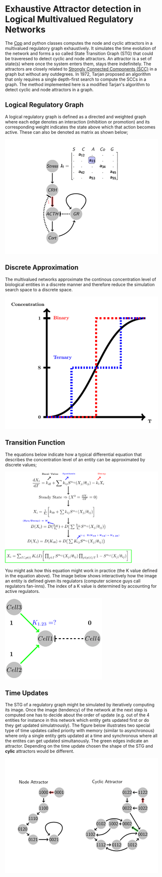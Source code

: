 # Exhaustive Attractor detection in Logical Multivalued Regulatory Networks

The [Cpp](/Cpp/) and python classes computes the node and cyclic attractors in a multivalued regulatory graph exhaustively.
It simulates the time evolution of the network and forms a so called State Transition Graph (STG) that could be traveresed to detect cyclic and node attractors.
An attractor is a set of state(s) where once the system enters them, stays there indefinitely. 
The attractors are closely related to [Strongly Connected Components (SCC)](https://en.wikipedia.org/wiki/Strongly_connected_component) in a graph but without any outdegrees. In 1972, Tarjan proposed an algorithm that only requires a single depth-first search to compute the SCCs in a graph. The method implemented here is a modified Tarjan's algorithm to detect cyclic and node attractors in a graph.

## Logical Regulatory Graph 

A logical regulatory graph is defined as a directed and weighted graph where each edge denotes an interaction (inhibition or promotion) and its corresponding weight indicates the state above which that action becomes active. These can also be denoted as matrix as shown below;

<img margin-left="auto" margin-right="auto" src="HPA.gif">

## Discrete Approximation

The multivalued networks approximate the continous concentration level of biological entities in a discrete manner and therefore reduce the simulation search space to a discrete space.

<img margin-left="auto" margin-right="auto" src="DiscreteApp.png">

## Transition Function

The equations below indicate how a typical differential equation that describes the concentration level of an entity can be approximated by discrete values;

<img margin-left="auto" margin-right="auto" src="Derivation.png">

You might ask how this equation might work in practice (the K value defined in the equation above). The image below shows interactively how the image an entity is defined given its regulators (computer science guys call regulators fan-inns). The index of a K value is determined by accounting for active regulators.

<img margin-left="auto" margin-right="auto" src="KValues.gif">

## Time Updates

The STG of a regulatory graph might be simulated by iteratively computing its image. Once the image (tendency) of the network at the next step is computed one has to decide about the order of update (e.g. out of the 4 entities for instance in this network which entity gets updated first or do they get updated simulatnously). The figure below illustrates two special type of time updates called priority with memory (similar to asynchronous) where only a single entity gets updated at a time and synchronous where all the entites can get updated simultanously. The green edges indicate an attractor. Depending on the time update chosen the shape of the STG and **cylic** attractors would be different.

<img margin-left="auto" margin-right="auto" src="Attractors.gif">
